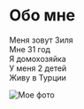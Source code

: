 # Обо мне
Меня зовут Зиля  
Мне 31 год  
Я домохозяйка  
У меня 2 детей  
Живу в Турции  

![Мое фото](C:\Users\Ruslan\Pictures\Me.png)
